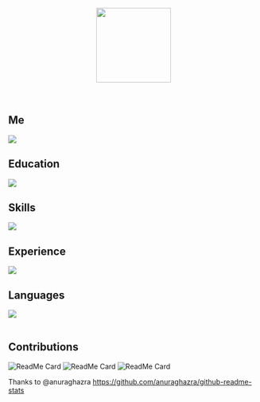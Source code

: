 <meta 
  http-equiv="Content-Security-Policy" 
  content="
    font-src 'self' data: github.githubassets.com *.githubassets.com https://www.githubstatus.com/; 
    img-src 'self' data: https://github-readme-linkedin-8688j7l4r-jether2011.vercel.app; 
    default-src 'self' https://github-readme-linkedin-8688j7l4r-jether2011.vercel.app"
/>


<br>
<br>
<br>

<div align="center">
  <img src="https://raw.githubusercontent.com/soroushchehresa/github-readme-linkedin/master/linkedin-github.png" width="150" />
</div>

<br>
<br>

## Me

<img src="https://github-readme-linkedin-8688j7l4r-jether2011.vercel.app/user?username=jetherodrigues" />

## Education

<img src="https://github-readme-linkedin-8688j7l4r-jether2011.vercel.app/education?username=jetherodrigues" />

## Skills

<img src="https://github-readme-linkedin-8688j7l4r-jether2011.vercel.app/skills?username=jetherodrigues" />

## Experience

<img src="https://github-readme-linkedin-8688j7l4r-jether2011.vercel.app/experience?username=jetherodrigues" />

## Languages

<img src="https://github-readme-linkedin-8688j7l4r-jether2011.vercel.app/languages?username=jetherodrigues" />

<br>
<br>

## Contributions

![ReadMe Card](https://github-readme-stats.vercel.app/api/pin/?username=jether2011&repo=kotlin-studies)
![ReadMe Card](https://github-readme-stats.vercel.app/api/pin/?username=jether2011&repo=spring-testcontainers-demo)
![ReadMe Card](https://github-readme-stats.vercel.app/api/pin/?username=jether2011&repo=iot-api)


Thanks to @anuraghazra https://github.com/anuraghazra/github-readme-stats
